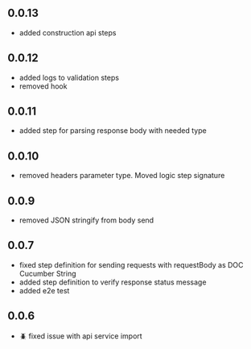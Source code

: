 ## 0.0.13
- added construction api steps

## 0.0.12
- added logs to validation steps
- removed hook

## 0.0.11
- added step for parsing response body with needed type

## 0.0.10
- removed headers parameter type. Moved logic step signature

## 0.0.9
- removed JSON stringify from body send

## 0.0.7
- fixed step definition for sending requests with requestBody as DOC Cucumber String 
- added step definition to verify response status message
- added e2e test

## 0.0.6
- :beetle: fixed issue with api service import
